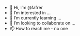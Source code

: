 - 👋 Hi, I’m @fafrer
- 👀 I’m interested in ...
- 🌱 I’m currently learning ...
- 💞️ I’m looking to collaborate on ...
- 📫 How to reach me - no one

<!---
fafrer/fafrer is a ✨ special ✨ repository because its `README.md` (this file) appears on your GitHub profile.
You can click the Preview link to take a look at your changes.
--->
